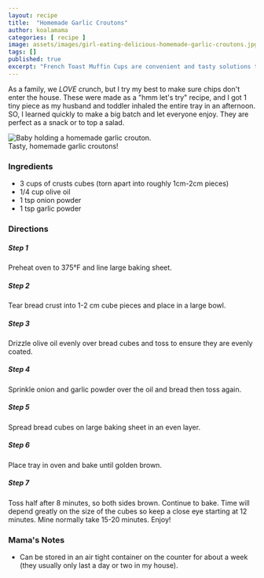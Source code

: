 ```yaml
---
layout: recipe
title:  "Homemade Garlic Croutons"
author: koalamama
categories: [ recipe ]
image: assets/images/girl-eating-delicious-homemade-garlic-croutons.jpg
tags: []
published: true
excerpt: "French Toast Muffin Cups are convenient and tasty solutions to leftover bread crusts - perfect for kids and adults alike!"
---
```


As a family, we *LOVE* crunch, but I try my best to make sure chips don't enter the house. These were made as a "hmm let's try" recipe, and I got 1 tiny piece as my husband and toddler inhaled the entire tray in an afternoon. SO, I learned quickly to make a big batch and let everyone enjoy. They are perfect as a snack or to top a salad. 

<img src="{{site.baseurl}}/assets/images/baby-hand-holding-garlic-crouton.jpg" alt="Baby holding a homemade garlic crouton." class="bottom-align mb-0" /><br /><span class="small">Tasty, homemade garlic croutons!</span>

### Ingredients

- 3 cups of crusts cubes (torn apart into roughly 1cm-2cm pieces)
- 1/4 cup olive oil 
- 1 tsp onion powder 
- 1 tsp garlic powder 


### Directions

<h5 class="mb-1">Step 1</h5>
Preheat oven to 375°F and line large baking sheet. 

<h5 class="mb-1">Step 2</h5>
Tear bread crust into 1-2 cm cube pieces and place in a large bowl. 

<h5 class="mb-1">Step 3</h5>
Drizzle olive oil evenly over bread cubes and toss to ensure they are evenly coated.

<h5 class="mb-1">Step 4</h5>
Sprinkle onion and garlic powder over the oil and bread then toss again.

<h5 class="mb-1">Step 5</h5>
Spread bread cubes on large baking sheet in an even layer.

<h5 class="mb-1">Step 6</h5>
Place tray in oven and bake until golden brown. 

<h5 class="mb-1">Step 7</h5>
Toss half after 8 minutes, so both sides brown. Continue to bake. Time will depend greatly on the size of the cubes so keep a close eye starting at 12 minutes. Mine normally take 15-20 minutes. Enjoy!


### Mama's Notes
- Can be stored in an air tight container on the counter for about a week (they usually only last a day or two in my house).